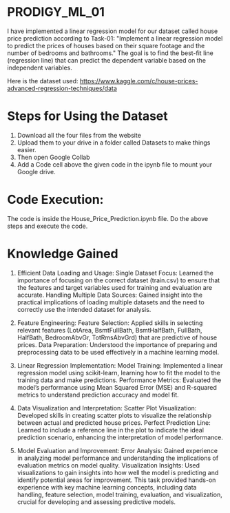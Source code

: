 # PRODIGY_ML_01
I have implemented a linear regression model for our dataset called house price prediction according to Task-01: "Implement a linear regression model to predict the prices of houses based on their square footage and the number of bedrooms and bathrooms."
The goal is to find the best-fit line (regression line) that can predict the dependent variable based on the independent variables.

Here is the dataset used: https://www.kaggle.com/c/house-prices-advanced-regression-techniques/data

# Steps for Using the Dataset
1) Download all the four files from the website
2) Upload them to your drive in a folder called Datasets to make things easier.
3) Then open Google Collab
4) Add a Code cell above the given code in the ipynb file to mount your Google drive.

# Code Execution:
The code is inside the House_Price_Prediction.ipynb file. Do the above steps and execute the code.

# Knowledge Gained
1. Efficient Data Loading and Usage:
Single Dataset Focus: Learned the importance of focusing on the correct dataset (train.csv) to ensure that the features and target variables used for training and evaluation are accurate.
Handling Multiple Data Sources: Gained insight into the practical implications of loading multiple datasets and the need to correctly use the intended dataset for analysis.

2. Feature Engineering:
Feature Selection: Applied skills in selecting relevant features (LotArea, BsmtFullBath, BsmtHalfBath, FullBath, HalfBath, BedroomAbvGr, TotRmsAbvGrd) that are predictive of house prices.
Data Preparation: Understood the importance of preparing and preprocessing data to be used effectively in a machine learning model.

3. Linear Regression Implementation:
Model Training: Implemented a linear regression model using scikit-learn, learning how to fit the model to the training data and make predictions.
Performance Metrics: Evaluated the model’s performance using Mean Squared Error (MSE) and R-squared metrics to understand prediction accuracy and model fit.

4. Data Visualization and Interpretation:
Scatter Plot Visualization: Developed skills in creating scatter plots to visualize the relationship between actual and predicted house prices.
Perfect Prediction Line: Learned to include a reference line in the plot to indicate the ideal prediction scenario, enhancing the interpretation of model performance.

5. Model Evaluation and Improvement:
Error Analysis: Gained experience in analyzing model performance and understanding the implications of evaluation metrics on model quality.
Visualization Insights: Used visualizations to gain insights into how well the model is predicting and identify potential areas for improvement.
This task provided hands-on experience with key machine learning concepts, including data handling, feature selection, model training, evaluation, and visualization, crucial for developing and assessing predictive models.
